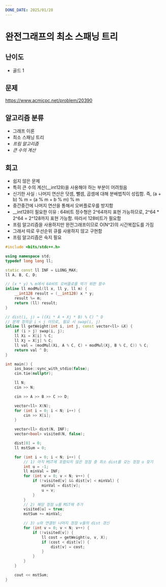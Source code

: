 ```yaml
---
DONE_DATE: 2025/01/28
---
```


# 완전그래프의 최소 스패닝 트리

## 난이도

- 골드 1

## 문제

https://www.acmicpc.net/problem/20390

## 알고리즘 분류

- 그래프 이론
- 최소 스패닝 트리
- _프림 알고리즘_
- _큰 수의 계산_

## 회고

- 쉽지 않은 문제
- 특히 큰 수의 계산(__int128)을 사용해야 하는 부분이 어려웠음
- 신기한 사실 : 나머지 연산은 덧셈, 뺄셈, 곱셈에 대해 분배법칙이 성립함. 즉, (a + b) % m = (a % m + b % m) % m
- 중간중간에 나머지 연산을 통해서 오버플로우를 방지함
- __int128이 필요한 이유 : 64비트 정수형은 2^64까지 표현 가능하므로, 2^64 * 2^64 = 2^128까지 표현 가능함. 따라서 128비트가 필요함
- 프림 알고리즘을 사용하지만 완전그래프이므로 O(N^2)의 시간복잡도를 가짐
- 그래서 따로 우선순위 큐를 사용하지 않고 구현함
- 프림 알고리즘은 숙지 필요


```c++
#include <bits/stdc++.h>

using namespace std;
typedef long long ll;

static const ll INF = LLONG_MAX;
ll A, B, C, D;

// (x * y) % m에서 64비트 오버플로를 막기 위한 함수
inline ll modMul(ll x, ll y, ll m) {
    __int128 result = (__int128) x * y;
    result %= m;
    return (ll) result;
}

// dist(i, j) = ((Xi * A + Xj * B) % C) ^ D
// 문제 정의상 i < j 이므로, 필요 시 swap(i, j)
inline ll getWeight(int i, int j, const vector<ll> &X) {
    if (i > j) swap(i, j);
    ll Xi = X[i] % C;
    ll Xj = X[j] % C;
    ll val = (modMul(Xi, A % C, C) + modMul(Xj, B % C, C)) % C;
    return val ^ D;
}

int main() {
    ios_base::sync_with_stdio(false);
    cin.tie(nullptr);

    ll N;
    cin >> N;

    cin >> A >> B >> C >> D;

    vector<ll> X(N);
    for (int i = 0; i < N; i++) {
        cin >> X[i];
    }

    vector<ll> dist(N, INF);
    vector<bool> visited(N, false);

    dist[0] = 0;
    ll mstSum = 0;

    for (int i = 0; i < N; i++) {
        // 1) 아직 MST에 포함되지 않은 정점 중 최소 dist를 갖는 정점 u 찾기
        int u = -1;
        ll minVal = INF;
        for (int v = 0; v < N; v++) {
            if (!visited[v] && dist[v] < minVal) {
                minVal = dist[v];
                u = v;
            }
        }
        // 2) 해당 정점 u를 MST에 추가
        visited[u] = true;
        mstSum += minVal;

        // 3) u와 연결된 나머지 정점 v들의 dist 갱신
        for (int v = 0; v < N; v++) {
            if (!visited[v]) {
                ll cost = getWeight(u, v, X);
                if (cost < dist[v]) {
                    dist[v] = cost;
                }
            }
        }
    }

    cout << mstSum;
}

```


